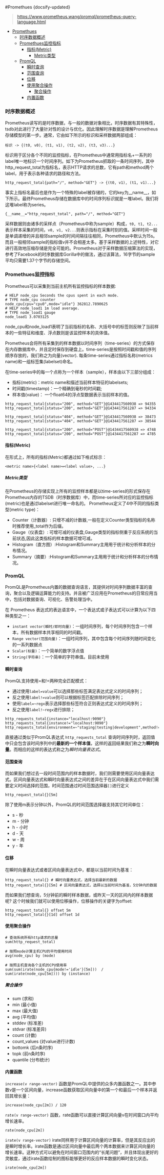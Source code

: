 #Promethues
{docsify-updated}

> https://www.prometheus.wang/promql/prometheus-query-language.html

- [Promethues](#promethues)
	- [时序数据概述](#时序数据概述)
	- [Promethues监控指标](#promethues监控指标)
		- [指标(Metric)](#指标metric)
			- [Metric类型](#metric类型)
	- [PromQL](#promql)
		- [瞬时查询](#瞬时查询)
		- [范围查询](#范围查询)
		- [位移](#位移)
		- [使用聚合操作](#使用聚合操作)
			- [聚合操作](#聚合操作)
		- [内置函数](#内置函数)

### 时序数据概述
Prometheus读写的是时序数据，与一般的数据对象相比，时序数据有其特殊性，tsdb对此进行了大量针对性的设计与优化。因此理解时序数据是理解Prometheus存储模型的第一步。通常，它由如下所示的标识和采样数据两部组成：

`标识 -> {(t0, v0), (t1, v1), (t2, v2), (t3, v3)...}`

标识用于区分各个不同的监控指标，在Prometheus中通常用指标名+一系列的label唯一地标识一个时间序列。如下为Prometheus抓取的一条时间序列，其中http_request_total为指标名，表示HTTP请求的总数，它有path和method两个label，用于表示各种请求的路径和方法。

`http_request_total{path="/", method="GET"} -> {(t0, v1), (t1, v1)...}`

事实上指标名最后也是作为一个特殊的label被存储的，它的key为__name__，如下所示。最终Prometheus存储在数据库中的时间序列标识就是一堆label。我们将这堆label称为series。

`{__name__="http_request_total", path="/", method="GET"}`

采样数据则由诸多的采样点（Prometheus中称为sample）构成，`t0, t1, t2...`表示样本采集的时间，`v0, v1, v2...`则表示指标在采集时刻的值。采样时间一般是单调递增的并且相邻sample的时间间隔往往相同，Prometheus中默认为15s。而且一般相邻sample的指标值v并不会相差太多。基于采样数据的上述特性，对它进行高效地压缩存储是完全可能的。Prometheus对于采样数据压缩算法的实现，参考了Facebook的时序数据库Gorilla中的做法，通过该算法，16字节的sample平均只需要1.37个字节的存储空间。

### Promethues监控指标
Prometheus可以采集到当前主机所有监控指标的样本数据:
```
# HELP node_cpu Seconds the cpus spent in each mode.
# TYPE node_cpu counter
node_cpu{cpu="cpu0",mode="idle"} 362812.7890625
# HELP node_load1 1m load average.
# TYPE node_load1 gauge
node_load1 3.0703125
```
node_cpu和node_load1表明了当前指标的名称、大括号中的标签则反映了当前样本的一些特征和维度、浮点数则是该监控样本的具体值。

Prometheus会将所有采集到的样本数据以时间序列（time-series）的方式保存在内存数据库中，并且定时保存到硬盘上。time-series是按照时间戳和值的序列顺序存放的，我们称之为向量(vector). 每条time-series通过指标名称(metrics name)和一组标签集(labelset)命名。

在time-series中的每一个点称为一个样本（sample），样本由以下三部分组成：

+ 指标(metric)：metric name和描述当前样本特征的labelsets;
+ 时间戳(timestamp)：一个精确到毫秒的时间戳;
+ 样本值(value)： 一个float64的浮点型数据表示当前样本的值。

```
http_request_total{status="200", method="GET"}@1434417560938 => 94355
http_request_total{status="200", method="GET"}@1434417561287 => 94334

http_request_total{status="404", method="GET"}@1434417560938 => 38473
http_request_total{status="404", method="GET"}@1434417561287 => 38544

http_request_total{status="200", method="POST"}@1434417560938 => 4748
http_request_total{status="200", method="POST"}@1434417561287 => 4785
```

#### 指标(Metric)
在形式上，所有的指标(Metric)都通过如下格式标示：
```
<metric name>{<label name>=<label value>, ...}
```

##### Metric类型
在Prometheus的存储实现上所有的监控样本都是以time-series的形式保存在Prometheus内存的TSDB（时序数据库）中，而time-series所对应的监控指标(metric)也是通过labelset进行唯一命名的。
Prometheus定义了4中不同的指标类型(metric type)：
+ Counter（计数器）: 只增不减的计数器,一般在定义Counter类型指标的名称时推荐使用_total作为后缀。
+ Gauge（仪表盘）: 可增可减的仪表盘,Gauge类型的指标侧重于反应系统的当前状态,因此这类指标的样本数据可增可减。
+ Histogram（直方图）:Histogram和Summary主用用于统计和分析样本的分布情况。
+ Summary（摘要）:Histogram和Summary主用用于统计和分析样本的分布情况。

### PromQL
PromQL是Prometheus内置的数据查询语言，其提供对时间序列数据丰富的查询，聚合以及逻辑运算能力的支持。并且被广泛应用在Prometheus的日常应用当中，包括对数据查询、可视化、告警处理当中。

在 Prometheus 表达式的表达语言中，一个表达式或子表达式可以计算为以下四种类型之一：
+ `instant vector(瞬时/即时向量)`：一组时间序列，每个时间序列包含一个样本，所有数据样本共享相同的时间戳。
+ `Range vector(范围向量)`：一组时间序列，其中包含每个时间序列随时间变化的一系列数据点
+ `Scalar(标量)`：一个简单的数字浮点值
+ `String(字符串)`：一个简单的字符串值。目前未使用

#### 瞬时查询
PromQL支持使用=和!=两种完全匹配模式：
+ 通过使用`label=value`可以选择那些标签满足表达式定义的时间序列；
+ 反之使用`label!=value`则可以根据标签匹配排除时间序列；
+ 使用`label=~regx`表示选择那些标签符合正则表达式定义的时间序列；
+ 反之使用`label!~regx`进行排除；

```
http_requests_total{instance="localhost:9090"}
http_requests_total{instance!="localhost:9090"}
http_requests_total{environment=~"staging|testing|development",method!="GET"}
```
直接通过类似于PromQL表达式 `http_requests_total` 查询时间序列时，返回值中只会包含该时间序列中的**最新的一个样本值**，这样的返回结果我们称之为**瞬时向量**。而相应的这样的表达式称之为*瞬时向量表达式*。

#### 范围查询
而如果我们想过去一段时间范围内的样本数据时，我们则需要使用区间向量表达式。区间向量表达式和瞬时向量表达式之间的差异在于在区间向量表达式中我们需要定义时间选择的范围，时间范围通过时间范围选择器`[]`进行定义
```
http_request_total{}[5m]
```
除了使用m表示分钟以外，PromQL的时间范围选择器支持其它时间单位：
+ s - 秒
+ m - 分钟
+ h - 小时
+ d - 天
+ w - 周
+ y - 年

#### 位移
在瞬时向量表达式或者区间向量表达式中，都是以当前时间为基准：
```
http_request_total{} # 瞬时向量表达式，选择当前最新的数据
http_request_total{}[5m] # 区间向量表达式，选择以当前时间为基准，5分钟内的数据
```
而如果我们想查询，5分钟前的瞬时样本数据，或昨天一天的区间内的样本数据呢? 这个时候我们就可以使用位移操作，位移操作的关键字为offset:
```
http_request_total{} offset 5m
http_request_total{}[1d] offset 1d
```

#### 使用聚合操作
```
# 查询系统所有http请求的总量
sum(http_request_total)

# 按照mode计算主机CPU的平均使用时间
avg(node_cpu) by (mode)

# 按照主机查询各个主机的CPU使用率
sum(sum(irate(node_cpu{mode!='idle'}[5m]))  / sum(irate(node_cpu[5m]))) by (instance)
```

##### 聚合操作
+ sum (求和)
+ min (最小值)
+ max (最大值)
+ avg (平均值)
+ stddev (标准差)
+ stdvar (标准差异)
+ count (计数)
+ count_values (对value进行计数)
+ bottomk (后n条时序)
+ topk (前n条时序)
+ quantile (分布统计)

#### 内置函数
`increase(v range-vector)` 函数是PromQL中提供的众多内置函数之一。其中参数v是一个区间向量，increase函数获取区间向量中的第一个和最后一个样本并返回其增长量：
```
increase(node_cpu[2m]) / 120
```

`rate(v range-vector)` 函数，rate函数可以直接计算区间向量v在时间窗口内平均增长速率。
```
rate(node_cpu[2m])
```


`irate(v range-vector)` irate同样用于计算区间向量的计算率，但是其反应出的是瞬时增长率。irate函数是通过区间向量中最后两个两本数据来计算区间向量的增长速率。这种方式可以避免在时间窗口范围内的“长尾问题”，并且体现出更好的灵敏度，通过irate函数绘制的图标能够更好的反应样本数据的瞬时变化状态。
```
irate(node_cpu[2m])
```